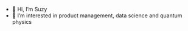 - 👋 Hi, I’m Suzy
- 👀 I’m interested in product management, data science and quantum physics


<!---
suzy-byb/suzy-byb is a ✨ special ✨ repository because its `README.md` (this file) appears on your GitHub profile.
You can click the Preview link to take a look at your changes.
--->

